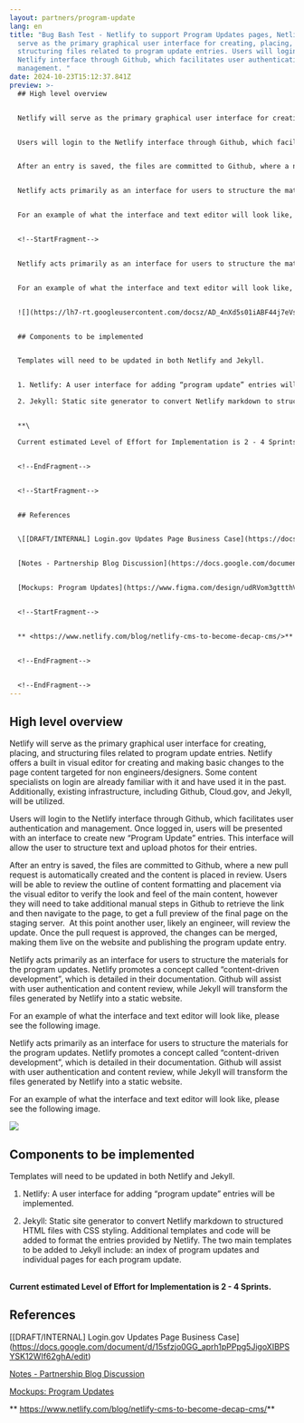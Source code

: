 ```yaml
---
layout: partners/program-update
lang: en
title: "Bug Bash Test - Netlify to support Program Updates pages, Netlify will
  serve as the primary graphical user interface for creating, placing, and
  structuring files related to program update entries. Users will login to the
  Netlify interface through Github, which facilitates user authentication and
  management. "
date: 2024-10-23T15:12:37.841Z
preview: >-
  ## High level overview


  Netlify will serve as the primary graphical user interface for creating, placing, and structuring files related to program update entries. Netlify offers a built in visual editor for creating and making basic changes to the page content targeted for non engineers/designers. Some content specialists on login are already familiar with it and have used it in the past. Additionally, existing infrastructure, including Github, Cloud.gov, and Jekyll, will be utilized.


  Users will login to the Netlify interface through Github, which facilitates user authentication and management. Once logged in, users will be presented with an interface to create new “Program Update” entries. This interface will allow the user to structure text and upload photos for their entries.


  After an entry is saved, the files are committed to Github, where a new pull request is automatically created and the content is placed in review. Users will be able to review the outline of content formatting and placement via the visual editor to verify the look and feel of the main content, however they will need to take additional manual steps in Github to retrieve the link and then navigate to the page, to get a full preview of the final page on the staging server.  At this point another user, likely an engineer, will review the update. Once the pull request is approved, the changes can be merged, making them live on the website and publishing the program update entry.


  Netlify acts primarily as an interface for users to structure the materials for the program updates. Netlify promotes a concept called “content-driven development”, which is detailed in their documentation. Github will assist with user authentication and content review, while Jekyll will transform the files generated by Netlify into a static website.


  For an example of what the interface and text editor will look like, please see the following image.


  <!--StartFragment-->


  Netlify acts primarily as an interface for users to structure the materials for the program updates. Netlify promotes a concept called “content-driven development”, which is detailed in their documentation. Github will assist with user authentication and content review, while Jekyll will transform the files generated by Netlify into a static website.


  For an example of what the interface and text editor will look like, please see the following image.


  ![](https://lh7-rt.googleusercontent.com/docsz/AD_4nXd5s01iABF44j7eVshwE_KTkGXzhDZXr5cyCr8GAYFjogPvP0yneroUS-E3kX5Cl9c50kUXX2rQkyVD44KtWHt5fZ-e9EhLHv2uNyCXiq91FzcsOXGVa-j3fq2WP-0_KKDN-_qx2GgahsUlyJqQEj-gYlwP?key=2-inL099ptXfflPo8-Gwjg)


  ## Components to be implemented


  Templates will need to be updated in both Netlify and Jekyll.


  1. Netlify: A user interface for adding “program update” entries will be implemented.

  2. Jekyll: Static site generator to convert Netlify markdown to structured HTML files with CSS styling. Additional templates and code will be added to format the entries provided by Netlify. The two main templates to be added to Jekyll include: an index of program updates and individual pages for each program update.


  **\

  Current estimated Level of Effort for Implementation is 2 - 4 Sprints.**


  <!--EndFragment-->


  <!--StartFragment-->


  ## References


  \[[DRAFT/INTERNAL] Login.gov Updates Page Business Case](https://docs.google.com/document/d/15sfzjo0GG_aprh1pPPpg5JigoXIBPSYSK12WIf62ghA/edit)


  [Notes - Partnership Blog Discussion](https://docs.google.com/document/d/1YVvephiuqQuCMIoGKaYSuJucvzVV2K77-QQXmmxvRdE/edit)


  [Mockups: Program Updates](https://www.figma.com/design/udRVom3gttthVqC27L45oh/LG-13271---Program-Updates-page?node-id=1-2&t=FR19l5SkZ5UrwpZN-0)


  <!--StartFragment-->


  ** <https://www.netlify.com/blog/netlify-cms-to-become-decap-cms/>**


  <!--EndFragment-->


  <!--EndFragment-->
---
```

## High level overview

Netlify will serve as the primary graphical user interface for creating, placing, and structuring files related to program update entries. Netlify offers a built in visual editor for creating and making basic changes to the page content targeted for non engineers/designers. Some content specialists on login are already familiar with it and have used it in the past. Additionally, existing infrastructure, including Github, Cloud.gov, and Jekyll, will be utilized.

Users will login to the Netlify interface through Github, which facilitates user authentication and management. Once logged in, users will be presented with an interface to create new “Program Update” entries. This interface will allow the user to structure text and upload photos for their entries.

After an entry is saved, the files are committed to Github, where a new pull request is automatically created and the content is placed in review. Users will be able to review the outline of content formatting and placement via the visual editor to verify the look and feel of the main content, however they will need to take additional manual steps in Github to retrieve the link and then navigate to the page, to get a full preview of the final page on the staging server.  At this point another user, likely an engineer, will review the update. Once the pull request is approved, the changes can be merged, making them live on the website and publishing the program update entry.

Netlify acts primarily as an interface for users to structure the materials for the program updates. Netlify promotes a concept called “content-driven development”, which is detailed in their documentation. Github will assist with user authentication and content review, while Jekyll will transform the files generated by Netlify into a static website.

For an example of what the interface and text editor will look like, please see the following image.

<!--StartFragment-->

Netlify acts primarily as an interface for users to structure the materials for the program updates. Netlify promotes a concept called “content-driven development”, which is detailed in their documentation. Github will assist with user authentication and content review, while Jekyll will transform the files generated by Netlify into a static website.

For an example of what the interface and text editor will look like, please see the following image.

![](https://lh7-rt.googleusercontent.com/docsz/AD_4nXd5s01iABF44j7eVshwE_KTkGXzhDZXr5cyCr8GAYFjogPvP0yneroUS-E3kX5Cl9c50kUXX2rQkyVD44KtWHt5fZ-e9EhLHv2uNyCXiq91FzcsOXGVa-j3fq2WP-0_KKDN-_qx2GgahsUlyJqQEj-gYlwP?key=2-inL099ptXfflPo8-Gwjg)

## Components to be implemented

Templates will need to be updated in both Netlify and Jekyll.



1. Netlify: A user interface for adding “program update” entries will be implemented.



2. Jekyll: Static site generator to convert Netlify markdown to structured HTML files with CSS styling. Additional templates and code will be added to format the entries provided by Netlify. The two main templates to be added to Jekyll include: an index of program updates and individual pages for each program update.

**\
Current estimated Level of Effort for Implementation is 2 - 4 Sprints.**

<!--EndFragment-->



<!--StartFragment-->

## References



[\[DRAFT/INTERNAL] Login.gov Updates Page Business Case](https://docs.google.com/document/d/15sfzjo0GG_aprh1pPPpg5JigoXIBPSYSK12WIf62ghA/edit)

[Notes - Partnership Blog Discussion](https://docs.google.com/document/d/1YVvephiuqQuCMIoGKaYSuJucvzVV2K77-QQXmmxvRdE/edit)

[Mockups: Program Updates](https://www.figma.com/design/udRVom3gttthVqC27L45oh/LG-13271---Program-Updates-page?node-id=1-2&t=FR19l5SkZ5UrwpZN-0)

<!--StartFragment-->

** <https://www.netlify.com/blog/netlify-cms-to-become-decap-cms/>**

<!--EndFragment-->

<!--EndFragment-->